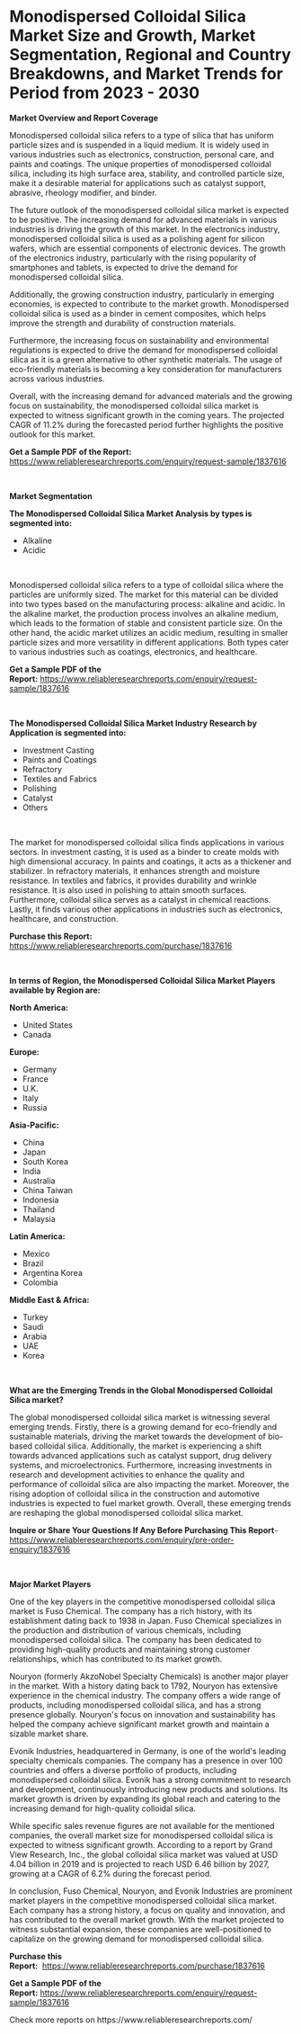 <p><h1>Monodispersed Colloidal Silica Market Size and Growth, Market Segmentation, Regional and Country Breakdowns, and Market Trends for Period from 2023 -  2030</h1></p><p><strong>Market Overview and Report Coverage</strong></p>
<p><p>Monodispersed colloidal silica refers to a type of silica that has uniform particle sizes and is suspended in a liquid medium. It is widely used in various industries such as electronics, construction, personal care, and paints and coatings. The unique properties of monodispersed colloidal silica, including its high surface area, stability, and controlled particle size, make it a desirable material for applications such as catalyst support, abrasive, rheology modifier, and binder.</p><p>The future outlook of the monodispersed colloidal silica market is expected to be positive. The increasing demand for advanced materials in various industries is driving the growth of this market. In the electronics industry, monodispersed colloidal silica is used as a polishing agent for silicon wafers, which are essential components of electronic devices. The growth of the electronics industry, particularly with the rising popularity of smartphones and tablets, is expected to drive the demand for monodispersed colloidal silica.</p><p>Additionally, the growing construction industry, particularly in emerging economies, is expected to contribute to the market growth. Monodispersed colloidal silica is used as a binder in cement composites, which helps improve the strength and durability of construction materials.</p><p>Furthermore, the increasing focus on sustainability and environmental regulations is expected to drive the demand for monodispersed colloidal silica as it is a green alternative to other synthetic materials. The usage of eco-friendly materials is becoming a key consideration for manufacturers across various industries.</p><p>Overall, with the increasing demand for advanced materials and the growing focus on sustainability, the monodispersed colloidal silica market is expected to witness significant growth in the coming years. The projected CAGR of 11.2% during the forecasted period further highlights the positive outlook for this market.</p></p>
<p><strong>Get a Sample PDF of the Report:</strong> <a href="https://www.reliableresearchreports.com/enquiry/request-sample/1837616">https://www.reliableresearchreports.com/enquiry/request-sample/1837616</a></p>
<p>&nbsp;</p>
<p><strong>Market Segmentation</strong></p>
<p><strong>The Monodispersed Colloidal Silica Market Analysis by types is segmented into:</strong></p>
<p><ul><li>Alkaline</li><li>Acidic</li></ul></p>
<p>&nbsp;</p>
<p><p>Monodispersed colloidal silica refers to a type of colloidal silica where the particles are uniformly sized. The market for this material can be divided into two types based on the manufacturing process: alkaline and acidic. In the alkaline market, the production process involves an alkaline medium, which leads to the formation of stable and consistent particle size. On the other hand, the acidic market utilizes an acidic medium, resulting in smaller particle sizes and more versatility in different applications. Both types cater to various industries such as coatings, electronics, and healthcare.</p></p>
<p><strong>Get a Sample PDF of the Report:</strong>&nbsp;<a href="https://www.reliableresearchreports.com/enquiry/request-sample/1837616">https://www.reliableresearchreports.com/enquiry/request-sample/1837616</a></p>
<p>&nbsp;</p>
<p><strong>The Monodispersed Colloidal Silica Market Industry Research by Application is segmented into:</strong></p>
<p><ul><li>Investment Casting</li><li>Paints and Coatings</li><li>Refractory</li><li>Textiles and Fabrics</li><li>Polishing</li><li>Catalyst</li><li>Others</li></ul></p>
<p>&nbsp;</p>
<p><p>The market for monodispersed colloidal silica finds applications in various sectors. In investment casting, it is used as a binder to create molds with high dimensional accuracy. In paints and coatings, it acts as a thickener and stabilizer. In refractory materials, it enhances strength and moisture resistance. In textiles and fabrics, it provides durability and wrinkle resistance. It is also used in polishing to attain smooth surfaces. Furthermore, colloidal silica serves as a catalyst in chemical reactions. Lastly, it finds various other applications in industries such as electronics, healthcare, and construction.</p></p>
<p><strong>Purchase this Report:</strong>&nbsp; <a href="https://www.reliableresearchreports.com/purchase/1837616">https://www.reliableresearchreports.com/purchase/1837616</a></p>
<p>&nbsp;</p>
<p><strong>In terms of Region, the Monodispersed Colloidal Silica Market Players available by Region are:</strong></p>
<p>
    <p> <strong> North America: </strong>
        <ul>
            <li>United States</li>
            <li>Canada</li>
        </ul>
        </p> 
    <p> <strong> Europe: </strong>
        <ul>
            <li>Germany</li>
            <li>France</li>
            <li>U.K.</li>
            <li>Italy</li>
            <li>Russia</li>
        </ul>
        </p> 
    <p> <strong> Asia-Pacific: </strong>
        <ul>
            <li>China</li>
            <li>Japan</li>
            <li>South Korea</li>
            <li>India</li>
            <li>Australia</li>
            <li>China Taiwan</li>
            <li>Indonesia</li>
            <li>Thailand</li>
            <li>Malaysia</li>
        </ul>
        </p> 
    <p> <strong> Latin America: </strong>
        <ul>
            <li>Mexico</li>
            <li>Brazil</li>
            <li>Argentina Korea</li>
            <li>Colombia</li>
        </ul>
        </p> 
    <p> <strong> Middle East & Africa: </strong>
        <ul>
            <li>Turkey</li>
            <li>Saudi</li>
            <li>Arabia</li>
            <li>UAE</li>
            <li>Korea</li>
        </ul>
    </p>
    </p>
<p>&nbsp;</p>
<p><strong>What are the Emerging Trends in the Global Monodispersed Colloidal Silica market?</strong></p>
<p><p>The global monodispersed colloidal silica market is witnessing several emerging trends. Firstly, there is a growing demand for eco-friendly and sustainable materials, driving the market towards the development of bio-based colloidal silica. Additionally, the market is experiencing a shift towards advanced applications such as catalyst support, drug delivery systems, and microelectronics. Furthermore, increasing investments in research and development activities to enhance the quality and performance of colloidal silica are also impacting the market. Moreover, the rising adoption of colloidal silica in the construction and automotive industries is expected to fuel market growth. Overall, these emerging trends are reshaping the global monodispersed colloidal silica market.</p></p>
<p><strong>Inquire or Share Your Questions If Any Before Purchasing This Report</strong>- <a href="https://www.reliableresearchreports.com/enquiry/pre-order-enquiry/1837616">https://www.reliableresearchreports.com/enquiry/pre-order-enquiry/1837616</a></p>
<p>&nbsp;</p>
<p><strong>Major Market Players</strong></p>
<p><p>One of the key players in the competitive monodispersed colloidal silica market is Fuso Chemical. The company has a rich history, with its establishment dating back to 1938 in Japan. Fuso Chemical specializes in the production and distribution of various chemicals, including monodispersed colloidal silica. The company has been dedicated to providing high-quality products and maintaining strong customer relationships, which has contributed to its market growth.</p><p>Nouryon (formerly AkzoNobel Specialty Chemicals) is another major player in the market. With a history dating back to 1792, Nouryon has extensive experience in the chemical industry. The company offers a wide range of products, including monodispersed colloidal silica, and has a strong presence globally. Nouryon's focus on innovation and sustainability has helped the company achieve significant market growth and maintain a sizable market share.</p><p>Evonik Industries, headquartered in Germany, is one of the world's leading specialty chemicals companies. The company has a presence in over 100 countries and offers a diverse portfolio of products, including monodispersed colloidal silica. Evonik has a strong commitment to research and development, continuously introducing new products and solutions. Its market growth is driven by expanding its global reach and catering to the increasing demand for high-quality colloidal silica.</p><p>While specific sales revenue figures are not available for the mentioned companies, the overall market size for monodispersed colloidal silica is expected to witness significant growth. According to a report by Grand View Research, Inc., the global colloidal silica market was valued at USD 4.04 billion in 2019 and is projected to reach USD 6.46 billion by 2027, growing at a CAGR of 6.2% during the forecast period.</p><p>In conclusion, Fuso Chemical, Nouryon, and Evonik Industries are prominent market players in the competitive monodispersed colloidal silica market. Each company has a strong history, a focus on quality and innovation, and has contributed to the overall market growth. With the market projected to witness substantial expansion, these companies are well-positioned to capitalize on the growing demand for monodispersed colloidal silica.</p></p>
<p><strong>Purchase this Report:</strong>&nbsp;&nbsp;<a href="https://www.reliableresearchreports.com/purchase/1837616">https://www.reliableresearchreports.com/purchase/1837616</a></p>
<p></p>
<p><strong>Get a Sample PDF of the Report:</strong>&nbsp;<a href="https://www.reliableresearchreports.com/enquiry/request-sample/1837616">https://www.reliableresearchreports.com/enquiry/request-sample/1837616</a></p>
<p>Check more reports on https://www.reliableresearchreports.com/</p>